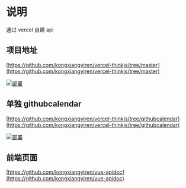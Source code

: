 # 说明

通过 vercel 自建 api

## 项目地址

[https://github.com/kongxiangyiren/vercel-thinkjs/tree/master](https://github.com/kongxiangyiren/vercel-thinkjs/tree/master)

[![部署](/md/about/vercel.svg)](https://vercel.com/import/project?template=https://github.com/kongxiangyiren/vercel-thinkjs/tree/master)

## 单独 githubcalendar

[https://github.com/kongxiangyiren/vercel-thinkjs/tree/githubcalendar](https://github.com/kongxiangyiren/vercel-thinkjs/tree/githubcalendar)

[![部署](/md/about/vercel.svg)](https://vercel.com/import/project?template=https://github.com/kongxiangyiren/vercel-thinkjs/tree/githubcalendar)

## 前端页面

[https://github.com/kongxiangyiren/vue-apidoc](https://github.com/kongxiangyiren/vue-apidoc)
